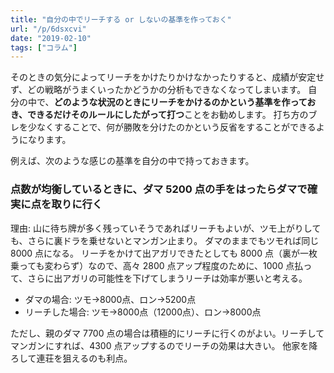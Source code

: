 ```yaml
---
title: "自分の中でリーチする or しないの基準を作っておく"
url: "/p/6dsxcvi"
date: "2019-02-10"
tags: ["コラム"]
---
```


そのときの気分によってリーチをかけたりかけなかったりすると、成績が安定せず、どの戦略がうまくいったかどうかの分析もできなくなってしまいます。
自分の中で、**どのような状況のときにリーチをかけるのかという基準を作っておき、できるだけそのルールにしたがって打つ**ことをお勧めします。
打ち方のブレを少なくすることで、何が勝敗を分けたのかという反省をすることができるようになります。

例えば、次のような感じの基準を自分の中で持っておきます。

### 点数が均衡しているときに、ダマ 5200 点の手をはったらダマで確実に点を取りに行く

理由: 山に待ち牌が多く残っていそうであればリーチもよいが、ツモ上がりしても、さらに裏ドラを乗せないとマンガン止まり。
ダマのままでもツモれば同じ 8000 点になる。
リーチをかけて出アガリできたとしても 8000 点（裏が一枚乗っても変わらず）なので、高々 2800 点アップ程度のために、1000 点払って、さらに出アガリの可能性を下げてしまうリーチは効率が悪いと考える。

- ダマの場合: ツモ→8000点、ロン→5200点
- リーチした場合: ツモ→8000点（12000点）、ロン→8000点

ただし、親のダマ 7700 点の場合は積極的にリーチに行くのがよい。リーチしてマンガンにすれば、4300 点アップするのでリーチの効果は大きい。
他家を降ろして連荘を狙えるのも利点。

